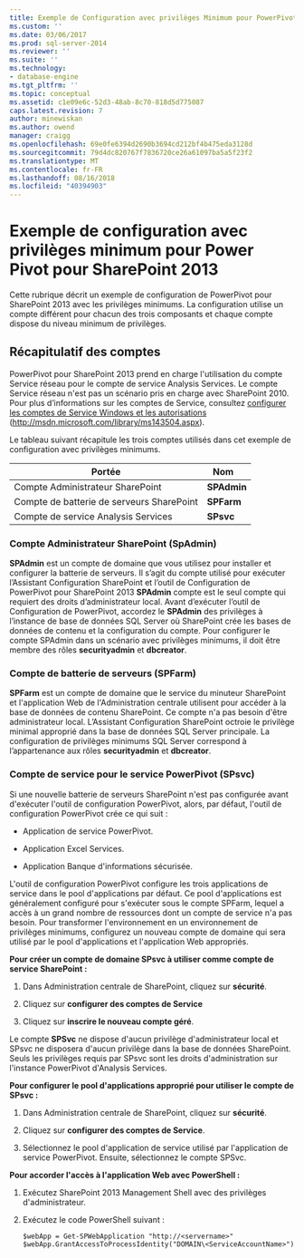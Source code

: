 ```yaml
---
title: Exemple de Configuration avec privilèges Minimum pour PowerPivot pour SharePoint 2013 | Microsoft Docs
ms.custom: ''
ms.date: 03/06/2017
ms.prod: sql-server-2014
ms.reviewer: ''
ms.suite: ''
ms.technology:
- database-engine
ms.tgt_pltfrm: ''
ms.topic: conceptual
ms.assetid: c1e09e6c-52d3-48ab-8c70-818d5d775087
caps.latest.revision: 7
author: minewiskan
ms.author: owend
manager: craigg
ms.openlocfilehash: 69e0fe6394d2690b3694cd212bf4b475eda3128d
ms.sourcegitcommit: 79d4dc820767f7836720ce26a61097ba5a5f23f2
ms.translationtype: MT
ms.contentlocale: fr-FR
ms.lasthandoff: 08/16/2018
ms.locfileid: "40394903"
---
```

# <a name="example-of-a-minimum-privilege-configuration-for-powerpivot-for-sharepoint-2013"></a>Exemple de configuration avec privilèges minimum pour Power Pivot pour SharePoint 2013
  Cette rubrique décrit un exemple de configuration de PowerPivot pour SharePoint 2013 avec les privilèges minimums. La configuration utilise un compte différent pour chacun des trois composants et chaque compte dispose du niveau minimum de privilèges.  
  
## <a name="summary-of-accounts"></a>Récapitulatif des comptes  
 PowerPivot pour SharePoint 2013 prend en charge l'utilisation du compte Service réseau pour le compte de service Analysis Services. Le compte Service réseau n'est pas un scénario pris en charge avec SharePoint 2010. Pour plus d’informations sur les comptes de Service, consultez [configurer les comptes de Service Windows et les autorisations](../../../database-engine/configure-windows/configure-windows-service-accounts-and-permissions.md) (http://msdn.microsoft.com/library/ms143504.aspx).  
  
 Le tableau suivant récapitule les trois comptes utilisés dans cet exemple de configuration avec privilèges minimums.  
  
|Portée|Nom   |  
|-----------|----------|  
|Compte Administrateur SharePoint|**SPAdmin**|  
|Compte de batterie de serveurs SharePoint|**SPFarm**|  
|Compte de service Analysis Services|**SPsvc**|  
  
### <a name="the-sharepoint-administrator-account-spadmin"></a>Compte Administrateur SharePoint (SpAdmin)  
 **SPAdmin** est un compte de domaine que vous utilisez pour installer et configurer la batterie de serveurs. Il s’agit du compte utilisé pour exécuter l’Assistant Configuration SharePoint et l’outil de Configuration de PowerPivot pour SharePoint 2013 **SPAdmin** compte est le seul compte qui requiert des droits d’administrateur local. Avant d’exécuter l’outil de Configuration de PowerPivot, accordez le **SPAdmin** des privilèges à l’instance de base de données SQL Server où SharePoint crée les bases de données de contenu et la configuration du compte. Pour configurer le compte SPAdmin dans un scénario avec privilèges minimums, il doit être membre des rôles **securityadmin** et **dbcreator**.  
  
### <a name="the-farm-account-spfarm"></a>Compte de batterie de serveurs (SPFarm)  
 **SPFarm** est un compte de domaine que le service du minuteur SharePoint et l'application Web de l'Administration centrale utilisent pour accéder à la base de données de contenu SharePoint. Ce compte n'a pas besoin d'être administrateur local. L’Assistant Configuration SharePoint octroie le privilège minimal approprié dans la base de données SQL Server principale. La configuration de privilèges minimums SQL Server correspond à l’appartenance aux rôles **securityadmin** et **dbcreator**.  
  
### <a name="the-service-account-for-powerpivot-service-spsvc"></a>Compte de service pour le service PowerPivot (SPsvc)  
 Si une nouvelle batterie de serveurs SharePoint n'est pas configurée avant d'exécuter l'outil de configuration PowerPivot, alors, par défaut, l'outil de configuration PowerPivot crée ce qui suit :  
  
-   Application de service PowerPivot.  
  
-   Application Excel Services.  
  
-   Application Banque d'informations sécurisée.  
  
 L'outil de configuration PowerPivot configure les trois applications de service dans le pool d'applications par défaut. Ce pool d'applications est généralement configuré pour s'exécuter sous le compte SPFarm, lequel a accès à un grand nombre de ressources dont un compte de service n'a pas besoin. Pour transformer l'environnement en un environnement de privilèges minimums, configurez un nouveau compte de domaine qui sera utilisé par le pool d'applications et l'application Web appropriés.  
  
 **Pour créer un compte de domaine SPsvc à utiliser comme compte de service SharePoint :**  
  
1.  Dans Administration centrale de SharePoint, cliquez sur **sécurité**.  
  
2.  Cliquez sur **configurer des comptes de Service**  
  
3.  Cliquez sur **inscrire le nouveau compte géré**.  
  
 Le compte **SPSvc** ne dispose d'aucun privilège d'administrateur local et SPsvc ne disposera d'aucun privilège dans la base de données SharePoint. Seuls les privilèges requis par SPsvc sont les droits d'administration sur l'instance PowerPivot d'Analysis Services.  
  
 **Pour configurer le pool d'applications approprié pour utiliser le compte de SPsvc :**  
  
1.  Dans Administration centrale de SharePoint, cliquez sur **sécurité**.  
  
2.  Cliquez sur **configurer des comptes de Service**.  
  
3.  Sélectionnez le pool d'application de service utilisé par l'application de service PowerPivot. Ensuite, sélectionnez le compte SPSvc.  
  
 **Pour accorder l'accès à l'application Web avec PowerShell :**  
  
1.  Exécutez SharePoint 2013 Management Shell avec des privilèges d'administrateur.  
  
2.  Exécutez le code PowerShell suivant :  
  
    ```  
    $webApp = Get-SPWebApplication "http://<servername>"  
    $webApp.GrantAccessToProcessIdentity("DOMAIN\<ServiceAccountName>")  
  
    ```  
  
  

